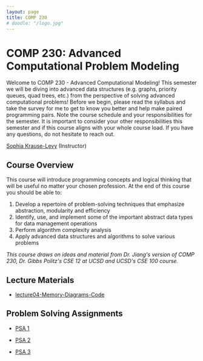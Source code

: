 ```yaml
---
layout: page
title: COMP 230
# doodle: "/logo.jpg"
---
```


# COMP 230: Advanced Computational Problem Modeling

Welcome to COMP 230 - Advanced Computational Modeling! This semester we will be diving into advanced data structures (e.g. graphs, priority queues, quad trees, etc.) from the perspective of solving advanced computational problems! Before we begin, please read the syllabus and take the survey for me to get to know you better and help make paired programming pairs.  Note the course schedule and your responsibilities for the semester. It is important to consider your other responsibilities this semester and if this course aligns with your whole course load. If you have any questions, do not hesitate to reach out.


<a href="https://www.linkedin.com/in/skrauselevy/">Sophia Krause-Levy</a> (Instructor)

## Course Overview
This course will introduce programming concepts and logical thinking that will be useful no matter your chosen profession. At the end of this course you should be able to:

1. Develop a repertoire of problem-solving techniques that emphasize abstraction, modularity and efficiency
2. Identify, use, and implement some of the important abstract data types for data management operations
3. Perform algorithm complexity analysis
4. Apply advanced data structures and algorithms to solve various problems

_This course draws on ideas and material from Dr. Jiang's version of COMP 230, Dr. Gibbs Politz's CSE 12 at UCSD and UCSD's CSE 100 course._


## Lecture Materials
- <a href="https://github.com/usd-comp230/usd-comp230.github.io/tree/main/lectures/lecture04-Memory-Diagrams-Code" target="_blank">lecture04-Memory-Diagrams-Code</a>

## Problem Solving Assignments
- <a href="https://usd-comp230.github.io/pa1/" target="_blank">PSA 1</a>
- <a href="https://usd-comp230.github.io/pa2/" target="_blank">PSA 2</a>

- <a href="https://usd-comp230.github.io/pa3/" target="_blank">PSA 3</a>

